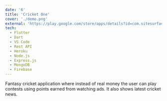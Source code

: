 ```yaml
---
date: '6'
title: 'Cricket One'
cover: './demo.png'
external: 'https://play.google.com/store/apps/details?id=com.sitesurface.ssam'
tech:
  - Flutter
  - Dart
  - VS Code
  - Rest API
  - Heroku
  - Node.js
  - Express.js
  - MongoDB
  - Firebase
---
```


Fantasy cricket application where instead of real money the user can play contests using points earned from watching ads. It also shows latest cricket news.
